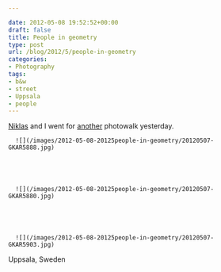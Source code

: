 ```yaml
---

date: 2012-05-08 19:52:52+00:00
draft: false
title: People in geometry
type: post
url: /blog/2012/5/people-in-geometry
categories:
- Photography
tags:
- b&w
- street
- Uppsala
- people
---
```


[Niklas](http://www.flickr.com/photos/fotopologi/) and I went for [another](http://www.georgioskaramanis.com/blog/2012/5/around-the-station) photowalk yesterday.


  
      ![](/images/2012-05-08-20125people-in-geometry/20120507-GKAR5888.jpg)

  


  
      ![](/images/2012-05-08-20125people-in-geometry/20120507-GKAR5880.jpg)

  


  
      ![](/images/2012-05-08-20125people-in-geometry/20120507-GKAR5903.jpg)

  



Uppsala, Sweden
